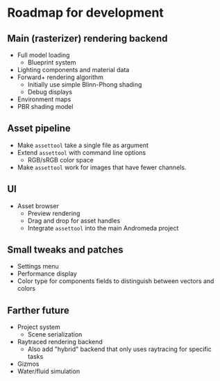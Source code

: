 # Roadmap for development

## Main (rasterizer) rendering backend

- Full model loading
    - Blueprint system
- Lighting components and material data
- Forward+ rendering algorithm
  - Initially use simple Blinn-Phong shading
  - Debug displays
- Environment maps
- PBR shading model

## Asset pipeline

- Make `assettool` take a single file as argument
- Extend `assettool` with command line options
  - RGB/sRGB color space
- Make `assettool` work for images that have fewer channels.

## UI

- Asset browser
  - Preview rendering
  - Drag and drop for asset handles
  - Integrate `assettool` into the main Andromeda project

## Small tweaks and patches

- Settings menu
- Performance display
- Color type for components fields to distinguish between vectors and colors

## Farther future

- Project system
  - Scene serialization
- Raytraced rendering backend
  - Also add "hybrid" backend that only uses raytracing for specific tasks
- Gizmos
- Water/fluid simulation